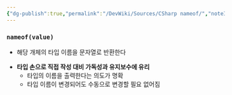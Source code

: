 ```yaml
---
{"dg-publish":true,"permalink":"/DevWiki/Sources/CSharp nameof/","noteIcon":"","created":"2024-10-06T14:31:28.000+09:00","updated":"2025-07-19T22:58:36.956+09:00"}
---
```


### `nameof(value)`
* 해당 개체의 타입 이름을 문자열로 반환한다
- **타입 손으로 직접 작성 대비 가독성과 유지보수에 유리**
    - 타입의 이름을 출력한다는 의도가 명확
    - 타입 이름이 변경되어도 수동으로 변경할 필요 없어짐